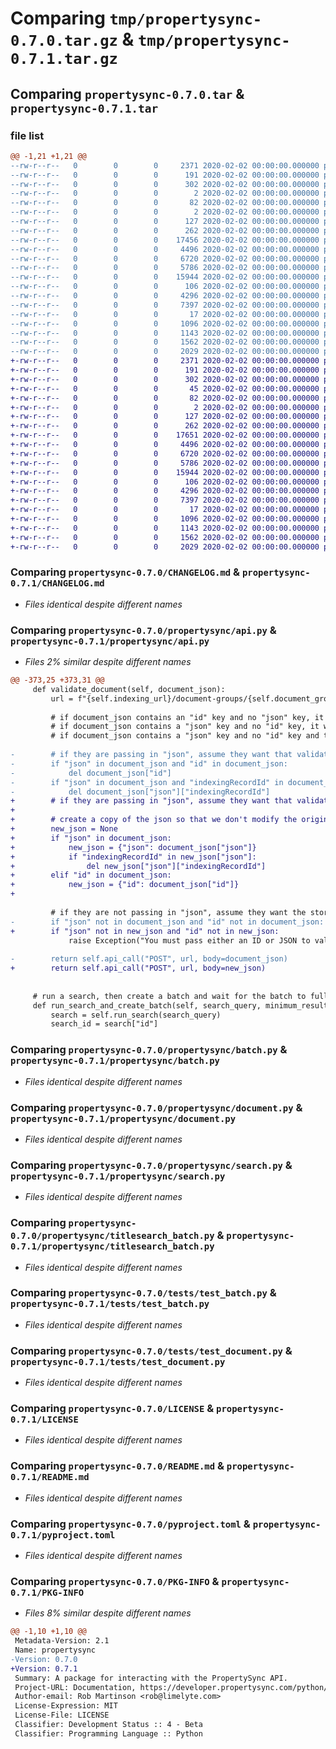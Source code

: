# Comparing `tmp/propertysync-0.7.0.tar.gz` & `tmp/propertysync-0.7.1.tar.gz`

## Comparing `propertysync-0.7.0.tar` & `propertysync-0.7.1.tar`

### file list

```diff
@@ -1,21 +1,21 @@
--rw-r--r--   0        0        0     2371 2020-02-02 00:00:00.000000 propertysync-0.7.0/CHANGELOG.md
--rw-r--r--   0        0        0      191 2020-02-02 00:00:00.000000 propertysync-0.7.0/.pytest_cache/CACHEDIR.TAG
--rw-r--r--   0        0        0      302 2020-02-02 00:00:00.000000 propertysync-0.7.0/.pytest_cache/README.md
--rw-r--r--   0        0        0        2 2020-02-02 00:00:00.000000 propertysync-0.7.0/.pytest_cache/v/cache/lastfailed
--rw-r--r--   0        0        0       82 2020-02-02 00:00:00.000000 propertysync-0.7.0/.pytest_cache/v/cache/nodeids
--rw-r--r--   0        0        0        2 2020-02-02 00:00:00.000000 propertysync-0.7.0/.pytest_cache/v/cache/stepwise
--rw-r--r--   0        0        0      127 2020-02-02 00:00:00.000000 propertysync-0.7.0/propertysync/__about__.py
--rw-r--r--   0        0        0      262 2020-02-02 00:00:00.000000 propertysync-0.7.0/propertysync/__init__.py
--rw-r--r--   0        0        0    17456 2020-02-02 00:00:00.000000 propertysync-0.7.0/propertysync/api.py
--rw-r--r--   0        0        0     4496 2020-02-02 00:00:00.000000 propertysync-0.7.0/propertysync/batch.py
--rw-r--r--   0        0        0     6720 2020-02-02 00:00:00.000000 propertysync-0.7.0/propertysync/document.py
--rw-r--r--   0        0        0     5786 2020-02-02 00:00:00.000000 propertysync-0.7.0/propertysync/search.py
--rw-r--r--   0        0        0    15944 2020-02-02 00:00:00.000000 propertysync-0.7.0/propertysync/titlesearch_batch.py
--rw-r--r--   0        0        0      106 2020-02-02 00:00:00.000000 propertysync-0.7.0/tests/__init__.py
--rw-r--r--   0        0        0     4296 2020-02-02 00:00:00.000000 propertysync-0.7.0/tests/test_batch.py
--rw-r--r--   0        0        0     7397 2020-02-02 00:00:00.000000 propertysync-0.7.0/tests/test_document.py
--rw-r--r--   0        0        0       17 2020-02-02 00:00:00.000000 propertysync-0.7.0/.gitignore
--rw-r--r--   0        0        0     1096 2020-02-02 00:00:00.000000 propertysync-0.7.0/LICENSE
--rw-r--r--   0        0        0     1143 2020-02-02 00:00:00.000000 propertysync-0.7.0/README.md
--rw-r--r--   0        0        0     1562 2020-02-02 00:00:00.000000 propertysync-0.7.0/pyproject.toml
--rw-r--r--   0        0        0     2029 2020-02-02 00:00:00.000000 propertysync-0.7.0/PKG-INFO
+-rw-r--r--   0        0        0     2371 2020-02-02 00:00:00.000000 propertysync-0.7.1/CHANGELOG.md
+-rw-r--r--   0        0        0      191 2020-02-02 00:00:00.000000 propertysync-0.7.1/.pytest_cache/CACHEDIR.TAG
+-rw-r--r--   0        0        0      302 2020-02-02 00:00:00.000000 propertysync-0.7.1/.pytest_cache/README.md
+-rw-r--r--   0        0        0       45 2020-02-02 00:00:00.000000 propertysync-0.7.1/.pytest_cache/v/cache/lastfailed
+-rw-r--r--   0        0        0       82 2020-02-02 00:00:00.000000 propertysync-0.7.1/.pytest_cache/v/cache/nodeids
+-rw-r--r--   0        0        0        2 2020-02-02 00:00:00.000000 propertysync-0.7.1/.pytest_cache/v/cache/stepwise
+-rw-r--r--   0        0        0      127 2020-02-02 00:00:00.000000 propertysync-0.7.1/propertysync/__about__.py
+-rw-r--r--   0        0        0      262 2020-02-02 00:00:00.000000 propertysync-0.7.1/propertysync/__init__.py
+-rw-r--r--   0        0        0    17651 2020-02-02 00:00:00.000000 propertysync-0.7.1/propertysync/api.py
+-rw-r--r--   0        0        0     4496 2020-02-02 00:00:00.000000 propertysync-0.7.1/propertysync/batch.py
+-rw-r--r--   0        0        0     6720 2020-02-02 00:00:00.000000 propertysync-0.7.1/propertysync/document.py
+-rw-r--r--   0        0        0     5786 2020-02-02 00:00:00.000000 propertysync-0.7.1/propertysync/search.py
+-rw-r--r--   0        0        0    15944 2020-02-02 00:00:00.000000 propertysync-0.7.1/propertysync/titlesearch_batch.py
+-rw-r--r--   0        0        0      106 2020-02-02 00:00:00.000000 propertysync-0.7.1/tests/__init__.py
+-rw-r--r--   0        0        0     4296 2020-02-02 00:00:00.000000 propertysync-0.7.1/tests/test_batch.py
+-rw-r--r--   0        0        0     7397 2020-02-02 00:00:00.000000 propertysync-0.7.1/tests/test_document.py
+-rw-r--r--   0        0        0       17 2020-02-02 00:00:00.000000 propertysync-0.7.1/.gitignore
+-rw-r--r--   0        0        0     1096 2020-02-02 00:00:00.000000 propertysync-0.7.1/LICENSE
+-rw-r--r--   0        0        0     1143 2020-02-02 00:00:00.000000 propertysync-0.7.1/README.md
+-rw-r--r--   0        0        0     1562 2020-02-02 00:00:00.000000 propertysync-0.7.1/pyproject.toml
+-rw-r--r--   0        0        0     2029 2020-02-02 00:00:00.000000 propertysync-0.7.1/PKG-INFO
```

### Comparing `propertysync-0.7.0/CHANGELOG.md` & `propertysync-0.7.1/CHANGELOG.md`

 * *Files identical despite different names*

### Comparing `propertysync-0.7.0/propertysync/api.py` & `propertysync-0.7.1/propertysync/api.py`

 * *Files 2% similar despite different names*

```diff
@@ -373,25 +373,31 @@
     def validate_document(self, document_json):
         url = f"{self.indexing_url}/document-groups/{self.document_group_id}/documents/validate"
 
         # if document_json contains an "id" key and no "json" key, it will validate the stored copy of the document
         # if document_json contains a "json" key and no "id" key, it will validate the json
         # if document_json contains a "json" key and no "id" key and the "json" contains a "indexingRecordId" key, it will validate the stored copy of the document
 
-        # if they are passing in "json", assume they want that validated and remove any ID keys
-        if "json" in document_json and "id" in document_json:
-            del document_json["id"]
-        if "json" in document_json and "indexingRecordId" in document_json["json"]:
-            del document_json["json"]["indexingRecordId"]
+        # if they are passing in "json", assume they want that validated, create a copy of the json and remove the "id" and "indexingRecordId" keys
+
+        # create a copy of the json so that we don't modify the original document
+        new_json = None
+        if "json" in document_json:
+            new_json = {"json": document_json["json"]}
+            if "indexingRecordId" in new_json["json"]:
+                del new_json["json"]["indexingRecordId"]
+        elif "id" in document_json:
+            new_json = {"id": document_json["id"]}
+
 
         # if they are not passing in "json", assume they want the stored copy validated and ensure they have passed an ID
-        if "json" not in document_json and "id" not in document_json:
+        if "json" not in new_json and "id" not in new_json:
             raise Exception("You must pass either an ID or JSON to validate a document")
 
-        return self.api_call("POST", url, body=document_json)
+        return self.api_call("POST", url, body=new_json)
         
         
     # run a search, then create a batch and wait for the batch to fully hydrate, then retrieve the batch and optionally delete it
     def run_search_and_create_batch(self, search_query, minimum_results=1,wait_time=2,batch_name='python-api-client temp batch', delete_batch=True):
         search = self.run_search(search_query)
         search_id = search["id"]
```

### Comparing `propertysync-0.7.0/propertysync/batch.py` & `propertysync-0.7.1/propertysync/batch.py`

 * *Files identical despite different names*

### Comparing `propertysync-0.7.0/propertysync/document.py` & `propertysync-0.7.1/propertysync/document.py`

 * *Files identical despite different names*

### Comparing `propertysync-0.7.0/propertysync/search.py` & `propertysync-0.7.1/propertysync/search.py`

 * *Files identical despite different names*

### Comparing `propertysync-0.7.0/propertysync/titlesearch_batch.py` & `propertysync-0.7.1/propertysync/titlesearch_batch.py`

 * *Files identical despite different names*

### Comparing `propertysync-0.7.0/tests/test_batch.py` & `propertysync-0.7.1/tests/test_batch.py`

 * *Files identical despite different names*

### Comparing `propertysync-0.7.0/tests/test_document.py` & `propertysync-0.7.1/tests/test_document.py`

 * *Files identical despite different names*

### Comparing `propertysync-0.7.0/LICENSE` & `propertysync-0.7.1/LICENSE`

 * *Files identical despite different names*

### Comparing `propertysync-0.7.0/README.md` & `propertysync-0.7.1/README.md`

 * *Files identical despite different names*

### Comparing `propertysync-0.7.0/pyproject.toml` & `propertysync-0.7.1/pyproject.toml`

 * *Files identical despite different names*

### Comparing `propertysync-0.7.0/PKG-INFO` & `propertysync-0.7.1/PKG-INFO`

 * *Files 8% similar despite different names*

```diff
@@ -1,10 +1,10 @@
 Metadata-Version: 2.1
 Name: propertysync
-Version: 0.7.0
+Version: 0.7.1
 Summary: A package for interacting with the PropertySync API.
 Project-URL: Documentation, https://developer.propertysync.com/python/index.html
 Author-email: Rob Martinson <rob@limelyte.com>
 License-Expression: MIT
 License-File: LICENSE
 Classifier: Development Status :: 4 - Beta
 Classifier: Programming Language :: Python
```

